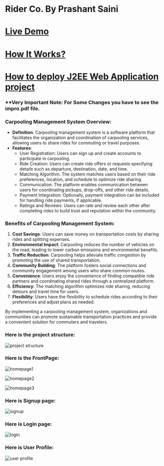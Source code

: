 # Rider Co. By Prashant Saini

# [Live Demo](http://13.51.117.99:8080/NewRider/)

# [How It Works?](https://youtu.be/SFmnCYLW4Rw?si=y0OGo1DpJL8SBQHd)

# [How to deploy J2EE Web Application project](https://youtu.be/f0ADg_3FpSU?si=DxmveOPeLI_IBt54)

### **Very Important Note: For Some Changes you have to see the impro.pdf file.

### Carpooling Management System Overview:
- **Definition**: Carpooling management system is a software platform that facilitates the organization and coordination of carpooling services, allowing users to share rides for commuting or travel purposes.
- **Features**:
  - User Registration: Users can sign up and create accounts to participate in carpooling.
  - Ride Creation: Users can create ride offers or requests specifying details such as departure, destination, date, and time.
  - Matching Algorithm: The system matches users based on their ride preferences, location, and schedule to optimize ride sharing.
  - Communication: The platform enables communication between users for coordinating pickups, drop-offs, and other ride details.
  - Payment Integration: Optionally, payment integration can be included for handling ride payments, if applicable.
  - Ratings and Reviews: Users can rate and review each other after completing rides to build trust and reputation within the community.

### Benefits of Carpooling Management System:
1. **Cost Savings**: Users can save money on transportation costs by sharing rides and splitting expenses.
2. **Environmental Impact**: Carpooling reduces the number of vehicles on the road, leading to lower carbon emissions and environmental benefits.
3. **Traffic Reduction**: Carpooling helps alleviate traffic congestion by promoting the use of shared transportation.
4. **Community Building**: The platform fosters social connections and community engagement among users who share common routes.
5. **Convenience**: Users enjoy the convenience of finding compatible ride partners and coordinating shared rides through a centralized platform.
6. **Efficiency**: The matching algorithm optimizes ride sharing, reducing detours and travel time for users.
7. **Flexibility**: Users have the flexibility to schedule rides according to their preferences and adjust plans as needed.

By implementing a carpooling management system, organizations and communities can promote sustainable transportation practices and provide a convenient solution for commuters and travelers.


### Here is the project structure: 

![project structure](https://github.com/atomhudson/Rider/assets/83460106/c391d51b-e479-4e82-bdc3-da318ea2e1a3)

### Here is the FrontPage:

![homepage1](https://github.com/atomhudson/Rider/assets/83460106/f802b3f4-3ade-42b0-a809-6e92ade70e91)

![homepage2](https://github.com/atomhudson/Rider/assets/83460106/4ccf3bd6-2978-4e0d-a679-0ae0dda28080)

![homepage3](https://github.com/atomhudson/Rider/assets/83460106/84da8c8a-f822-4c4e-b799-43c33467708a)

### Here is Signup page:

![signup](https://github.com/atomhudson/Rider/assets/83460106/f7458918-de2d-4df9-91a9-5de4161f88f9)

### Here is Login page:

![login](https://github.com/atomhudson/Rider/assets/83460106/2de6c956-8722-4f9a-899c-d60cee248624)

### Here is User Profile: 

![user profile](https://github.com/atomhudson/Rider/assets/83460106/23e60f13-2c4a-4bd6-b044-15ebdc330c00)




